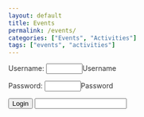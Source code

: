```yaml
---
layout: default
title: Events
permalink: /events/
categories: ["Events", "Activities"]
tags: ["events", "activities"]
---
```


<style>
	
body {

	background-image: url('/assets/images/dima-pechurin-JUbjYFvCv00-unsplash-medium-door.jpeg');
	background-attachment: fixed;
	color: #333;
}
</style>

<script language="javascript">
  function pasuser(form) { 
    if (form.id.value=="paintball") { 
      if (form.pass.value=="paintball15" | form.pass.value=="paintball20")
        { location="https://antoniofeijao.com/" } 
        else { alert("Wrong Password") } 
      } 
    else { alert("Wrong Username") } 
  } 
</script>


Username: <input name="id" size="6" type="text">Username</input>

Password: <input name="pass" size="6" type="password">Password</input>

<input value="Login" onclick="pasuser(this.form)" type="button">



<input type="text" id="name" name="name"/>

